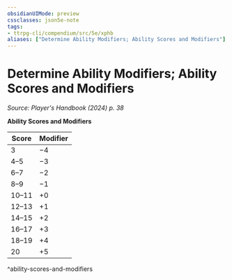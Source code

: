 ```yaml
---
obsidianUIMode: preview
cssclasses: json5e-note
tags:
- ttrpg-cli/compendium/src/5e/xphb
aliases: ["Determine Ability Modifiers; Ability Scores and Modifiers"]
---
```

# Determine Ability Modifiers; Ability Scores and Modifiers
*Source: Player's Handbook (2024) p. 38* 

**Ability Scores and Modifiers**

| Score | Modifier |
|-------|----------|
| 3 | −4 |
| 4–5 | −3 |
| 6–7 | −2 |
| 8–9 | −1 |
| 10–11 | +0 |
| 12–13 | +1 |
| 14–15 | +2 |
| 16–17 | +3 |
| 18–19 | +4 |
| 20 | +5 |
^ability-scores-and-modifiers